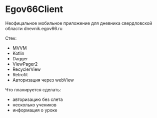 # Egov66Client

Неофицальное мобильное приложение для дневника свердловской области dnevnik.egov66.ru

Стек:
* MVVM
* Kotlin
* Dagger
* ViewPager2
* RecyclerView
* Retrofit
* Авторизация через webView


Что планируется сделать:
* авторизацию без слета
* несколько учеников
* информация о уроке
